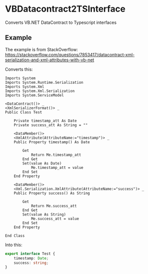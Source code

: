 # VBDatacontract2TSInterface
Converts VB.NET DataContract to Typescript interfaces

## Example
The example is from StackOverflow: https://stackoverflow.com/questions/7853417/datacontract-xml-serialization-and-xml-attributes-with-vb-net

Converts this:
```VB.NET
Imports System
Imports System.Runtime.Serialization
Imports System.Xml
Imports System.Xml.Serialization
Imports System.ServiceModel

<DataContract()> _
<XmlSerializerFormat()> _
Public Class Test

    Private timestamp_att As Date
    Private success_att As String = ""

    <DataMember()>
    <XmlAttribute(AttributeName:="timestamp")> _
    Public Property timestamp() As Date

        Get
            Return Me.timestamp_att
        End Get
        Set(value As Date)
            Me.timestamp_att = value
        End Set
    End Property

    <DataMember()>
    <Xml.Serialization.XmlAttribute(AttributeName:="success")> _
    Public Property success() As String

        Get
            Return Me.success_att
        End Get
        Set(value As String)
            Me.success_att = value
        End Set
    End Property

End Class
```

Into this:
```Typescript
export interface Test {
    timestamp: Date;
    success: string;
}
```
